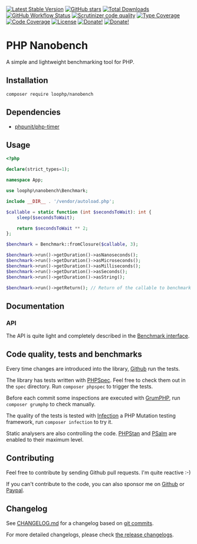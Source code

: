 [![Latest Stable Version][latest stable version]][packagist]
 [![GitHub stars][github stars]][packagist]
 [![Total Downloads][total downloads]][packagist]
 [![GitHub Workflow Status][github workflow status]][github actions]
 [![Scrutinizer code quality][code quality]][code quality link]
 [![Type Coverage][type coverage]][sheperd type coverage]
 [![Code Coverage][code coverage]][code quality link]
 [![License][license]][packagist]
 [![Donate!][donate github]][github sponsor]
 [![Donate!][donate paypal]][paypal sponsor]

# PHP Nanobench

A simple and lightweight benchmarking tool for PHP.

## Installation

`composer require loophp/nanobench`

## Dependencies

* [phpunit/php-timer][phpunit php-timer]

## Usage

```php
<?php

declare(strict_types=1);

namespace App;

use loophp\nanobench\Benchmark;

include __DIR__ . '/vendor/autoload.php';

$callable = static function (int $secondsToWait): int {
    sleep($secondsToWait);

    return $secondsToWait ** 2;
};

$benchmark = Benchmark::fromClosure($callable, 3);

$benchmark->run()->getDuration()->asNanoseconds();
$benchmark->run()->getDuration()->asMicroseconds();
$benchmark->run()->getDuration()->asMilliseconds();
$benchmark->run()->getDuration()->asSeconds();
$benchmark->run()->getDuration()->asString();

$benchmark->run()->getReturn(); // Return of the callable to benchmark
```

## Documentation

### API

The API is quite light and completely described in the [Benchmark interface][Benchmark interface].

## Code quality, tests and benchmarks

Every time changes are introduced into the library, [Github][github actions] run the
tests.

The library has tests written with [PHPSpec][phpspec].
Feel free to check them out in the `spec` directory. Run `composer phpspec` to trigger the tests.

Before each commit some inspections are executed with [GrumPHP][grumphp],
run `composer grumphp` to check manually.

The quality of the tests is tested with [Infection][infection] a PHP Mutation testing
framework,  run `composer infection` to try it.

Static analysers are also controlling the code. [PHPStan][phpstan] and
[PSalm][psalm] are enabled to their maximum level.

## Contributing

Feel free to contribute by sending Github pull requests. I'm quite reactive :-)

If you can't contribute to the code, you can also sponsor me on [Github][github sponsor] or [Paypal][paypal sponsor].

## Changelog

See [CHANGELOG.md][changelog-md] for a changelog based on [git commits][git-commits].

For more detailed changelogs, please check [the release changelogs][changelog-releases].

[latest stable version]: https://img.shields.io/packagist/v/loophp/nanobench.svg?style=flat-square
[packagist]: https://packagist.org/packages/loophp/nanobench

[github stars]: https://img.shields.io/github/stars/loophp/nanobench.svg?style=flat-square

[total downloads]: https://img.shields.io/packagist/dt/loophp/nanobench.svg?style=flat-square

[github workflow status]: https://img.shields.io/github/workflow/status/loophp/nanobench/Continuous%20Integration?style=flat-square
[github actions]: https://github.com/loophp/nanobench/actions

[code quality]: https://img.shields.io/scrutinizer/quality/g/loophp/nanobench/master.svg?style=flat-square
[code quality link]: https://scrutinizer-ci.com/g/loophp/nanobench/?branch=master

[type coverage]: https://shepherd.dev/github/loophp/nanobench/coverage.svg
[sheperd type coverage]: https://shepherd.dev/github/loophp/nanobench

[code coverage]: https://img.shields.io/scrutinizer/coverage/g/loophp/nanobench/master.svg?style=flat-square
[code quality link]: https://img.shields.io/scrutinizer/quality/g/loophp/nanobench/master.svg?style=flat-square

[license]: https://img.shields.io/packagist/l/loophp/nanobench.svg?style=flat-square

[donate github]: https://img.shields.io/badge/Sponsor-Github-brightgreen.svg?style=flat-square
[github sponsor]: https://github.com/sponsors/drupol

[donate paypal]: https://img.shields.io/badge/Sponsor-Paypal-brightgreen.svg?style=flat-square
[paypal sponsor]: https://www.paypal.me/drupol

[phpspec]: http://www.phpspec.net/
[grumphp]: https://github.com/phpro/grumphp
[infection]: https://github.com/infection/infection
[phpstan]: https://github.com/phpstan/phpstan
[psalm]: https://github.com/vimeo/psalm
[changelog-md]: https://github.com/loophp/nanobench/blob/master/CHANGELOG.md
[git-commits]: https://github.com/loophp/nanobench/commits/master
[changelog-releases]: https://github.com/loophp/nanobench/releases

[phpunit php-timer]: https://github.com/phpunit/php-timer
[Benchmark interface]: https://github.com/loophp/nanobench/blob/master/src/BenchmarkInterface.php